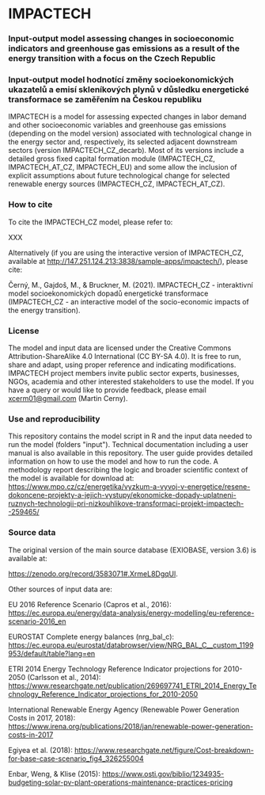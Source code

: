# IMPACTECH

### Input-output model assessing changes in socioeconomic indicators and greenhouse gas emissions as a result of the energy transition with a focus on the Czech Republic

### Input-output model hodnotící změny socioekonomických ukazatelů a emisí skleníkových plynů v důsledku energetické transformace se zaměřením na Českou republiku

IMPACTECH is a model for assessing expected changes in labor demand and other socioeconomic variables and greenhouse gas emissions (depending on the model version) associated with technological change in the energy sector and, respectively, its selected adjacent downstream sectors (version IMPACTECH_CZ_decarb). Most of its versions include a detailed gross fixed capital formation module (IMPACTECH_CZ, IMPACTECH_AT_CZ, IMPACTECH_EU) and some allow the inclusion of explicit assumptions about future technological change for selected renewable energy sources (IMPACTECH_CZ, IMPACTECH_AT_CZ).

### How to cite

To cite the IMPACTECH_CZ model, please refer to:

XXX

Alternatively (if you are using the interactive version of IMPACTECH_CZ, available at http://147.251.124.213:3838/sample-apps/impactech/), please cite:

Černý, M., Gajdoš, M., & Bruckner, M. (2021). IMPACTECH_CZ - interaktivní model socioekonomických dopadů energetické transformace (IMPACTECH_CZ - an interactive model of the socio-economic impacts of the energy transition).

### License

The model and input data are licensed under the Creative Commons Attribution-ShareAlike 4.0 International (CC BY-SA 4.0). It is free to run, share and adapt, using proper reference and indicating modifications. IMPACTECH project members invite public sector experts, businesses, NGOs, academia and other interested stakeholders to use the model. If you have a query or would like to provide feedback, please email xcerm01@gmail.com (Martin Cerny).

### Use and reproducibility

This repository contains the model script in R and the input data needed to run the model (folders "input"). Technical documentation including a user manual is also available in this repository. The user guide provides detailed information on how to use the model and how to run the code. A methodology report describing the logic and broader scientific context of the model is available for download at: https://www.mpo.cz/cz/energetika/vyzkum-a-vyvoj-v-energetice/resene-dokoncene-projekty-a-jejich-vystupy/ekonomicke-dopady-uplatneni-ruznych-technologii-pri-nizkouhlikove-transformaci-projekt-impactech--259465/

### Source data

The original version of the main source database (EXIOBASE, version 3.6) is available at:

https://zenodo.org/record/3583071#.XrmeL8DgqUl.

Other sources of input data are:

EU 2016 Reference Scenario (Capros et al., 2016): https://ec.europa.eu/energy/data-analysis/energy-modelling/eu-reference-scenario-2016_en

EUROSTAT Complete energy balances (nrg_bal_c): https://ec.europa.eu/eurostat/databrowser/view/NRG_BAL_C__custom_1199953/default/table?lang=en

ETRI 2014 Energy Technology Reference Indicator projections for 2010-2050 (Carlsson et al., 2014): https://www.researchgate.net/publication/269697741_ETRI_2014_Energy_Technology_Reference_Indicator_projections_for_2010-2050

International Renewable Energy Agency (Renewable Power Generation Costs in 2017, 2018): https://www.irena.org/publications/2018/jan/renewable-power-generation-costs-in-2017

Egiyea et al. (2018): https://www.researchgate.net/figure/Cost-breakdown-for-base-case-scenario_fig4_326255004

Enbar, Weng, & Klise (2015): https://www.osti.gov/biblio/1234935-budgeting-solar-pv-plant-operations-maintenance-practices-pricing
